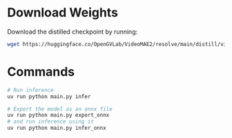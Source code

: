 
# Download Weights

Download the distilled checkpoint by running:

```bash
wget https://huggingface.co/OpenGVLab/VideoMAE2/resolve/main/distill/vit_s_k710_dl_from_giant.pth
```

# Commands

```bash
# Run inference
uv run python main.py infer

# Export the model as an onnx file
uv run python main.py export_onnx
# and run inference using it
uv run python main.py infer_onnx
```